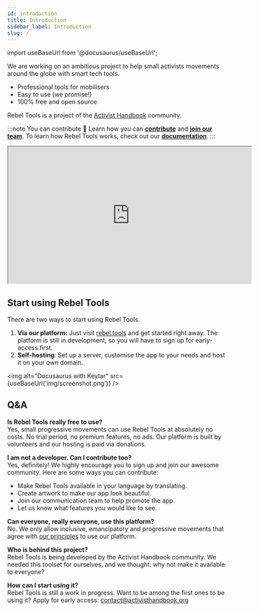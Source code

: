 ```yaml
---
id: introduction
title: Introduction
sidebar_label: Introduction
slug: /
---
```


import useBaseUrl from '@docusaurus/useBaseUrl';

We are working on an ambitious project to help small activists movements around the globe with smart tech tools.
- Professional tools for mobilisers
- Easy to use (we promise!)
- 100% free and open source

Rebel Tools is a project of the [Activist Handbook](https://www.activisthandbook.org) community.

:::note You can contribute 🙌
Learn how you can **[contribute](contribute)** and **[join our team](join)**. To learn how Rebel Tools works, check out our **[documentation](documentation)**.
:::

<iframe src="https://app.pitch.com/app/embed/f7b73217-c0cc-46c2-a140-3197c8e83ed1" allow="fullscreen" allowFullScreen="" width="560" height="315" style={{border:0}}></iframe>

## Start using Rebel Tools
There are two ways to start using Rebel Tools.

1. **Via our platform:** Just visit [rebel.tools](https://rebel.tools) and get started right away. The platform is still in development, so you will have to sign up for early-access first.
2. **Self-hosting**: Set up a server, customise the app to your needs and host it on your own domain.

<img alt="Docusaurus with Keytar" src={useBaseUrl('img/screenshot.png')} />

## Q&A
**Is Rebel Tools really free to use?**  
Yes, small progressive movements can use Rebel Tools at absolutely no costs. No trial period, no premium features, no ads. Our platform is built by volunteers and our hosting is paid via donations.

**I am not a developer. Can I contribute too?**  
Yes, definitely! We highly encourage you to sign up and join our awesome community. Here are some ways you can contribute: 
- Make Rebel Tools available in your language by translating.
- Create artwork to make our app look beautiful.
- Join our communication team to help promote the app.
- Let us know what features you would like to see.

**Can everyone, really everyone, use this platform?**  
No. We only allow inclusive, emancipatory and progressive movements that agree with [our principles](https://www.activisthandbook.org/en/about/principles) to use our platform.

**Who is behind this project?**  
Rebel Tools is being developed by the Activist Handbook community. We needed this toolset for ourselves, and we thought: why not make it available to everyone?

**How can I start using it?**  
Rebel Tools is still a work in progress. Want to be among the first ones to be using it? Apply for early access: contact@activisthandbook.org



